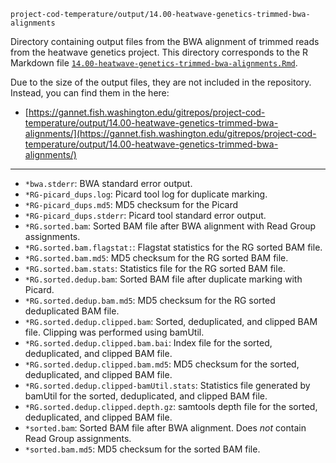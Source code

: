 `project-cod-temperature/output/14.00-heatwave-genetics-trimmed-bwa-alignments`

Directory containing output files from the BWA alignment of trimmed reads from the heatwave genetics project. This directory corresponds to the R Markdown file [`14.00-heatwave-genetics-trimmed-bwa-alignments.Rmd`](../code/14.00-heatwave-genetics-trimmed-bwa-alignments.Rmd).

Due to the size of the output files, they are not included in the repository. Instead, you can find them in the here:

- [https://gannet.fish.washington.edu/gitrepos/project-cod-temperature/output/14.00-heatwave-genetics-trimmed-bwa-alignments/](https://gannet.fish.washington.edu/gitrepos/project-cod-temperature/output/14.00-heatwave-genetics-trimmed-bwa-alignments/)

---

- `*bwa.stderr`: BWA standard error output.
- `*RG-picard_dups.log`: Picard tool log for duplicate marking.
- `*RG-picard_dups.md5`: MD5 checksum for the Picard
- `*RG-picard_dups.stderr`: Picard tool standard error output.
- `*RG.sorted.bam`: Sorted BAM file after BWA alignment with Read Group assignments.
- `*RG.sorted.bam.flagstat:`: Flagstat statistics for the RG sorted BAM file.
- `*RG.sorted.bam.md5`: MD5 checksum for the RG sorted BAM file.
- `*RG.sorted.bam.stats`: Statistics file for the RG sorted BAM file.
- `*RG.sorted.dedup.bam`: Sorted BAM file after duplicate marking with Picard.
- `*RG.sorted.dedup.bam.md5`: MD5 checksum for the RG sorted deduplicated BAM file.
- `*RG.sorted.dedup.clipped.bam`: Sorted, deduplicated, and clipped BAM file. Clipping was performed using bamUtil.
- `*RG.sorted.dedup.clipped.bam.bai`: Index file for the sorted, deduplicated, and clipped BAM file.
- `*RG.sorted.dedup.clipped.bam.md5`: MD5 checksum for the sorted, deduplicated, and clipped BAM file.
- `*RG.sorted.dedup.clipped-bamUtil.stats`: Statistics file generated by bamUtil for the sorted, deduplicated, and clipped BAM file.
- `*RG.sorted.dedup.clipped.depth.gz`: samtools depth file for the sorted, deduplicated, and clipped BAM file.
- `*sorted.bam`: Sorted BAM file after BWA alignment. Does _not_ contain Read Group assignments.
- `*sorted.bam.md5`: MD5 checksum for the sorted BAM file.
